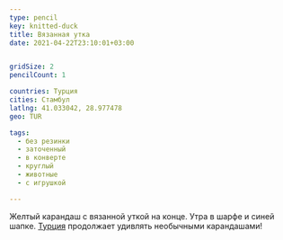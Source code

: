 ```yaml
---
type: pencil
key: knitted-duck
title: Вязанная утка
date: 2021-04-22T23:10:01+03:00


gridSize: 2
pencilCount: 1

countries: Турция
cities: Стамбул
latlng: 41.033042, 28.977478
geo: TUR

tags:
  - без резинки
  - заточенный
  - в конверте
  - круглый
  - животные
  - с игрушкой

---
```


Желтый карандаш с вязанной уткой на конце. Утра в шарфе и синей шапке. [Турция](?country=TUR) продолжает удивлять необычными карандашами!
